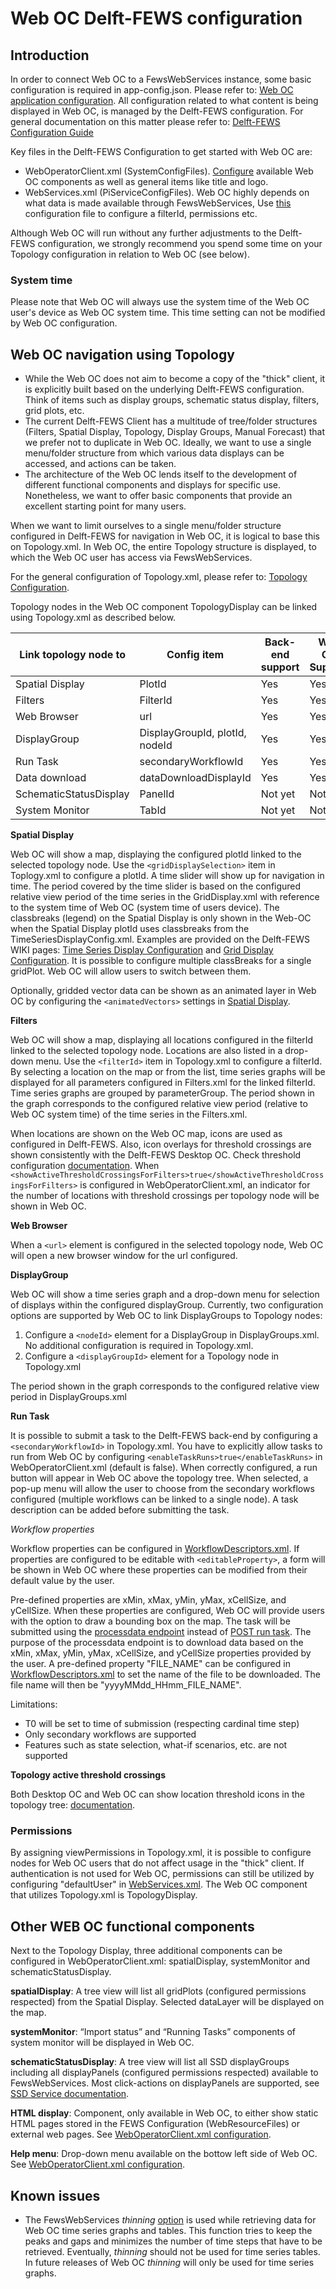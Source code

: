 # Web OC Delft-FEWS configuration

## Introduction

In order to connect Web OC to a FewsWebServices instance, some basic configuration is required in app-config.json. Please refer to: [Web OC application configuration](https://deltares.github.io/fews-web-oc/app_configuration/).
All configuration related to what content is being displayed in Web OC, is managed by the Delft-FEWS configuration. For general documentation on this matter please refer to: [Delft-FEWS Configuration Guide](https://publicwiki.deltares.nl/display/FEWSDOC/Configuring+Delft-FEWS+-+Configuration+Guide)

Key files in the Delft-FEWS Configuration to get started with Web OC are:

- WebOperatorClient.xml (SystemConfigFiles). [Configure](https://publicwiki.deltares.nl/display/FEWSDOC/11+Web+Operator+Client) available Web OC components as well as general items like title and logo.
- WebServices.xml (PiServiceConfigFiles). Web OC highly depends on what data is made available through FewsWebServices, Use [this](https://publicwiki.deltares.nl/pages/viewpage.action?pageId=220266993) configuration file to configure a filterId, permissions etc.

Although Web OC will run without any further adjustments to the Delft-FEWS configuration, we strongly recommend you spend some time on your Topology configuration in relation to Web OC (see below).

### System time

Please note that Web OC will always use the system time of the Web OC user's device as Web OC system time. This time setting can not be modified by Web OC configuration.

## Web OC navigation using Topology

- While the Web OC does not aim to become a copy of the "thick" client, it is explicitly built based on the underlying Delft-FEWS configuration. Think of items such as display groups, schematic status display, filters, grid plots, etc.
- The current Delft-FEWS Client has a multitude of tree/folder structures (Filters, Spatial Display, Topology, Display Groups, Manual Forecast) that we prefer not to duplicate in Web OC. Ideally, we want to use a single menu/folder structure from which various data displays can be accessed, and actions can be taken.
- The architecture of the Web OC lends itself to the development of different functional components and displays for specific use. Nonetheless, we want to offer basic components that provide an excellent starting point for many users.

When we want to limit ourselves to a single menu/folder structure configured in Delft-FEWS for navigation in Web OC, it is logical to base this on Topology.xml. In Web OC, the entire Topology structure is displayed, to which the Web OC user has access via FewsWebServices.

For the general configuration of Topology.xml, please refer to: [Topology Configuration](https://publicwiki.deltares.nl/display/FEWSDOC/24+Topology).

Topology nodes in the Web OC component TopologyDisplay can be linked using Topology.xml as described below.

| **Link topology node to** | **Config item**                  | **Back-end support** | **Web OC Support** |
| ------------------------- | ---------------                  | -------------------- | ------------------ |
| Spatial Display           | PlotId                           | Yes                  | Yes                |
| Filters                   | FilterId                         | Yes                  | Yes                |
| Web Browser               | url                              | Yes                  | Yes                |
| DisplayGroup              | DisplayGroupId, plotId, nodeId   | Yes                  | Yes                |
| Run Task                  | secondaryWorkflowId              | Yes                  | Yes                |
| Data download             | dataDownloadDisplayId            | Yes                  | Yes                |
| SchematicStatusDisplay    | PanelId                          | Not yet              | Not yet            |
| System Monitor            | TabId                            | Not yet              | Not yet            |

**Spatial Display**

Web OC will show a map, displaying the configured plotId linked to the selected topology node. Use the `<gridDisplaySelection>` item in Toplogy.xml to configure a plotId. A time slider will show up for navigation in time. The period covered by the time slider is based on the configured relative view period of the time series in the GridDisplay.xml with reference to the system time of Web OC (system time of users device).
The classbreaks (legend) on the Spatial Display is only shown in the Web-OC when the Spatial Display plotId uses classbreaks from the TimeSeriesDisplayConfig.xml. Examples are provided on the Delft-FEWS WIKI pages: [Time Series Display Configuration](https://publicwiki.deltares.nl/display/FEWSDOC/02+Time+Series+Display+Configuration) and [Grid Display Configuration](https://publicwiki.deltares.nl/display/FEWSDOC/01+Grid+Display#id-01GridDisplay-_Toc154574473_Toc95297306classBreaks). It is possible to configure multiple classBreaks for a single gridPlot. Web OC will allow users to switch between them. 

Optionally, gridded vector data can be shown as an animated layer in Web OC by configuring the `<animatedVectors>` settings in [Spatial Display](https://publicwiki.deltares.nl/display/FEWSDOC/01+Grid+Display).

**Filters**

Web OC will show a map, displaying all locations configured in the filterId linked to the selected topology node. Locations are also listed in a drop-down menu. Use the `<filterId>` item in Topology.xml to configure a filterId. By selecting a location on the map or from the list, time series graphs will be displayed for all parameters configured in Filters.xml for the linked filterId. Time series graphs are grouped by parameterGroup. The period shown in the graph corresponds to the configured relative view period (relative to Web OC system time) of the time series in the Filters.xml.

When locations are shown on the Web OC map, icons are used as configured in Delft-FEWS. Also, icon overlays for threshold crossings are shown consistently with the Delft-FEWS Desktop OC. Check threshold configuration [documentation](https://publicwiki.deltares.nl/display/FEWSDOC/09+Thresholds). When `<showActiveThresholdCrossingsForFilters>true</showActiveThresholdCrossingsForFilters>` is configured in WebOperatorClient.xml, an indicator for the number of locations with threshold crossings per topology node will be shown in Web OC.

**Web Browser**

When a `<url>` element is configured in the selected topology node, Web OC will open a new browser window for the url configured.

**DisplayGroup**

Web OC will show a time series graph and a drop-down menu for selection of displays within the configured displayGroup. Currently, two configuration options are supported by Web OC to link DisplayGroups to Topology nodes:

1. Configure a `<nodeId>` element for a DisplayGroup in DisplayGroups.xml. No additional configuration is required in Topology.xml.
2. Configure a `<displayGroupId>` element for a Topology node in Topology.xml

The period shown in the graph corresponds to the configured relative view period in DisplayGroups.xml

**Run Task**

It is possible to submit a task to the Delft-FEWS back-end by configuring a `<secondaryWorkflowId>` in Topology.xml. You have to explicitly allow tasks to run from Web OC by configuring `<enableTaskRuns>true</enableTaskRuns>` in WebOperatorClient.xml (default is false). When correctly configured, a run button will appear in Web OC above the topology tree. When selected, a pop-up menu will allow the user to choose from the secondary workflows configured (multiple workflows can be linked to a single node). A task description can be added before submitting the task.

_Workflow properties_

Workflow properties can be configured in [WorkflowDescriptors.xml](https://publicwiki.deltares.nl/display/FEWSDOC/13+WorkflowDescriptors). If properties are configured to be editable with `<editableProperty>`, a form will be shown in Web OC where these properties can be modified from their default value by the user. 

Pre-defined properties are xMin, xMax, yMin, yMax, xCellSize, and yCellSize. When these properties are configured, Web OC will provide users with the option to draw a bounding box on the map. The task will be submitted using the [processdata endpoint](https://publicwiki.deltares.nl/display/FEWSDOC/FEWS+PI+REST+Web+Service#FEWSPIRESTWebService-GETprocessdata(2017.02)) instead of [POST run task](https://publicwiki.deltares.nl/display/FEWSDOC/FEWS+PI+REST+Web+Service#FEWSPIRESTWebService-POSTruntask(2017.02)). The purpose of the processdata endpoint is to download data based on the xMin, xMax, yMin, yMax, xCellSize, and yCellSize properties provided by the user. A pre-defined property "FILE_NAME" can be configured in [WorkflowDescriptors.xml](https://publicwiki.deltares.nl/display/FEWSDOC/13+WorkflowDescriptors) to set the name of the file to be downloaded. The file name will then be "yyyyMMdd_HHmm_FILE_NAME".

Limitations:
- T0 will be set to time of submission (respecting cardinal time step)
- Only secondary workflows are supported
- Features such as state selection, what-if scenarios, etc. are not supported

**Topology active threshold crossings**

Both Desktop OC and Web OC can show location threshold icons in the topology tree: [documentation](https://publicwiki.deltares.nl/display/FEWSDOC/24+Topology#id-24Topology-Thresholdicons).


### Permissions

By assigning viewPermissions in Topology.xml, it is possible to configure nodes for Web OC users that do not affect usage in the "thick" client. If authentication is not used for Web OC, permissions can still be utilized by configuring "defaultUser" in [WebServices.xml](https://publicwiki.deltares.nl/pages/viewpage.action?pageId=220266993). The Web OC component that utilizes Topology.xml is TopologyDisplay.

## Other WEB OC functional components

Next to the Topology Display, three additional components can be configured in WebOperatorClient.xml: spatialDisplay, systemMonitor and schematicStatusDisplay.

**spatialDisplay**: A tree view will list all gridPlots (configured permissions respected) from the Spatial Display. Selected dataLayer will be displayed on the map.

**systemMonitor**: “Import status” and “Running Tasks” components of system monitor will be displayed in Web OC.

**schematicStatusDisplay**: A tree view will list all SSD displayGroups including all displayPanels (configured permissions respected) available to FewsWebServices. Most click-actions on displayPanels are supported, see [SSD Service documentation](https://publicwiki.deltares.nl/display/FEWSDOC/FEWS+Schematic+Status+Display+%28SSD%29+Web+Service).

**HTML display**: Component, only available in Web OC, to either show static HTML pages stored in the FEWS Configuration (WebResourceFiles) or external web pages. See [WebOperatorClient.xml configuration](https://publicwiki.deltares.nl/display/FEWSDOC/11+Web+Operator+Client).

**Help menu**: Drop-down menu available on the bottow left side of Web OC. See [WebOperatorClient.xml configuration](https://publicwiki.deltares.nl/display/FEWSDOC/11+Web+Operator+Client).

## Known issues

- The FewsWebServices _thinning_ [option](https://publicwiki.deltares.nl/display/FEWSDOC/FEWS+PI+REST+Web+Service#FEWSPIRESTWebService-GETtimeseries) is used while retrieving data for Web OC time series graphs and tables. This function tries to keep the peaks and gaps and minimizes the number of time steps that have to be retrieved. Eventually, _thinning_ should not be used for time series tables. In future releases of Web OC _thinning_ will only be used for time series graphs.
